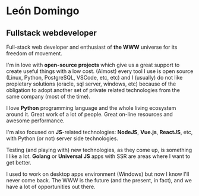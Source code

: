 # León Domingo
## Fullstack webdeveloper

Full-stack web developer and enthusiast of **the WWW** universe for its freedom of movement.

I'm in love with **open-source projects** which give us a great support to create useful things with a low cost. (Almost) every tool I use is open source (Linux, Python, PostgreSQL, VSCode, etc, etc) and I (usually) do not like propietary solutions (oracle, sql server, windows, etc) because of the obligation to adopt another set of private related technologies from the same company (most of the time).

I love **Python** programming language and the whole living ecosystem around it. Great work of a lot of people. Great on-line resources and awesome performance.

I'm also focused on **JS**-related technologies: **NodeJS**, **Vue.js**, **ReactJS**, etc, with Python (or not) server side technologies.

Testing (and playing with) new technologies, as they come up, is something I like a lot. **Golang** or **Universal JS** apps with SSR are areas where I want to get better.

I used to work on desktop apps environment (Windows) but now I know I'll never come back. The WWW is the future (and the present, in fact), and we have a lot of opportunities out there.

